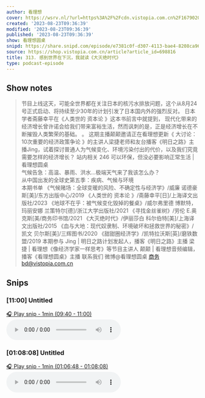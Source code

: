 ```yaml
---
author: 看理想
cover: https://wsrv.nl/?url=https%3A%2F%2Fcdn.vistopia.com.cn%2F1679020549051.jpg&w=200&h=200
created: '2023-08-23T09:36:39'
modified: '2023-08-23T09:36:39'
published: '2023-08-23T09:36:39'
show: 看理想圆桌
snipd: https://share.snipd.com/episode/e7381c0f-d307-4113-bae4-8208ca96dc72
source: https://shop.vistopia.com.cn/article?article_id=698816
title: 313. 感到世界在下沉，我就读《大灭绝时代》
type: podcast-episode
---
```



## Show notes
> 节目上线这天，可能全世界都在关注日本的核污水排放问题，这个从8月24号正式启动、将持续至少30年的计划引发了日本国内外的强烈反对。 
> 日本学者斋藤幸平在《人类世的 资本论 》这本书前言中就提到， 现代化带来的经济增长曾许诺会给我们带来富裕生活，然而讽刺的是，正是经济增长在不断摧毁人类繁荣的基础。 。 
> 这期主播颠颠邀请正在看理想更新《 大讨论：10次重要的经济政策争论 》的主讲人梁捷老师和友台播客《明日之路》主播Jing，试着探讨普通人为气候变化、环境污染付出的代价，以及我们究竟需要怎样的经济增长？ 
> 站内相关 
> 246 可以环保，但没必要影响正常生活 | 看理想圆桌  
> 气候告急：高温、暴雨、洪水...极端天气来了我该怎么办？  
> 从中国出发的全球史第五季：疾病、气候与环境  
> 本期书单 
> 《气候赌场：全球变暖的风险、不确定性与经济学》/威廉 诺德豪斯[美]/东方出版中心/2019 
> 《人类世的 资本论 》/斋藤幸平[日]/上海译文出版社/2023 
> 《地球不在乎：被气候变化毁掉的餐桌》/威尔弗里德 博默特，玛丽安娜 兰策特尔[德]/浙江大学出版社/2021 
> 《寻找金丝雀树》/劳伦 E.奥克斯[美/商务印书馆/2021 
> 《大灭绝时代》/伊丽莎白 科尔伯特[美]/上海译文出版社/2015 
> 《血与大地：现代奴隶制、环境破坏和拯救世界的秘密》/凯文 贝尔斯[美]/三辉图书/2020 
> 《甜甜圈经济学》/凯特拉沃斯[英]/磨铁数盟/2019 
> 本期参与 
> Jing | 明日之路计划发起人，播客《明日之路》主播 
> 梁捷 | 看理想《像经济学家一样思考》等节目主讲人 
> 颠颠 | 看理想音频编辑，播客《看理想圆桌》主播 
> 联系我们 
> 微博@看理想圆桌 
> 商务bd@vistopia.com.cn

## Snips
### [11:00] Untitled
[🎧 Play snip - 1min️ (09:40 - 11:00)](https://share.snipd.com/snip/5b8b0850-ce98-4438-9026-bab39aa78059)
<audio controls> <source src="http://cdn5.vistopia.com.cn/03216550-74b2-41d7-bf07-ec8820e7788d.mp3#t=09:40,11:00"> </audio>
### [01:08:08] Untitled
[🎧 Play snip - 1min️ (01:06:48 - 01:08:08)](https://share.snipd.com/snip/1de15b0a-d121-459e-a0fe-00f2b2a415de)
<audio controls> <source src="http://cdn5.vistopia.com.cn/03216550-74b2-41d7-bf07-ec8820e7788d.mp3#t=01:06:48,01:08:08"> </audio>
